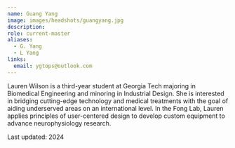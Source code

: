 ```yaml
---
name: Guang Yang
image: images/headshots/guangyang.jpg
description: 
role: current-master
aliases:
  - G. Yang
  - L Yang
links:
  email: ygtops@outlook.com
---
```


Lauren Wilson is a third-year student at Georgia Tech majoring in Biomedical Engineering and minoring in Industrial Design. She is interested in bridging cutting-edge technology and medical treatments with the goal of aiding underserved areas on an international level.  In the Fong Lab, Lauren applies principles of user-centered design to develop custom equipment to advance neurophysiology research. 

Last updated: 2024
